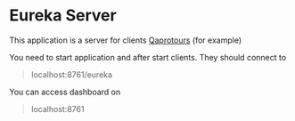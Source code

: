 # Eureka Server

This application is a server for clients [Qaprotours](https://github.com/ilisau/qaprotours) (for example)

You need to start application and after start clients.
They should connect to 
>localhost:8761/eureka

You can access dashboard on
>localhost:8761